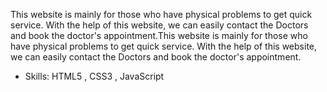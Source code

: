This website is mainly for those who have physical problems to get quick
service. With the help of this website, we can easily contact the Doctors and
book the doctor's appointment.This website is mainly for those who have physical problems to get quick service. With the help of this website, we can easily contact the Doctors and book the doctor's appointment.

- Skills: HTML5 , CSS3 , JavaScript
